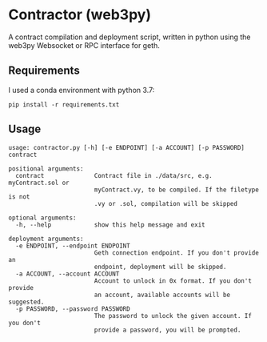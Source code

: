 # Contractor (web3py) 

A contract compilation and deployment script, written in python using the web3py Websocket or RPC interface for geth.

## Requirements
I used a conda environment with python 3.7:
```
pip install -r requirements.txt
```

## Usage
```
usage: contractor.py [-h] [-e ENDPOINT] [-a ACCOUNT] [-p PASSWORD] contract

positional arguments:
  contract              Contract file in ./data/src, e.g. myContract.sol or
                        myContract.vy, to be compiled. If the filetype is not
                        .vy or .sol, compilation will be skipped

optional arguments:
  -h, --help            show this help message and exit

deployment arguments:
  -e ENDPOINT, --endpoint ENDPOINT
                        Geth connection endpoint. If you don't provide an
                        endpoint, deployment will be skipped.
  -a ACCOUNT, --account ACCOUNT
                        Account to unlock in 0x format. If you don't provide
                        an account, available accounts will be suggested.
  -p PASSWORD, --password PASSWORD
                        The password to unlock the given account. If you don't
                        provide a password, you will be prompted.
```
